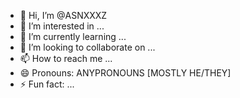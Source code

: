 - 👋 Hi, I’m @ASNXXXZ
- 👀 I’m interested in ...
- 🌱 I’m currently learning ...
- 💞️ I’m looking to collaborate on ...
- 📫 How to reach me ...
- 😄 Pronouns: ANYPRONOUNS [MOSTLY HE/THEY]
- ⚡ Fun fact: ...

<!---
ASNXXXZ/ASNXXXZ is a ✨ special ✨ repository because its `README.md` (this file) appears on your GitHub profile.
You can click the Preview link to take a look at your changes.
--->
